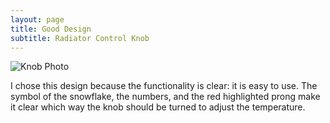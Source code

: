 ```yaml
---
layout: page
title: Good Design
subtitle: Radiator Control Knob
---
```


![Knob Photo][Knob]

[Knob]:http://nylaivy.github.io/hci/Knob.jpg

I chose this design because the functionality is clear: it is easy to use. The symbol of the snowflake, the numbers, and the red highlighted prong make it clear which way the knob should be turned to adjust the temperature.
